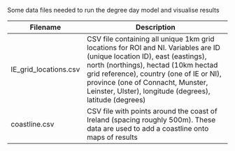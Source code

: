 Some data files needed to run the degree day model and visualise results

Filename | Description
----------| ----------------
IE_grid_locations.csv | CSV file containing all unique 1km grid locations for ROI and NI.  Variables are ID (unique location ID), east (eastings), north (northings), hectad (10km hectad grid reference), country (one of  IE or NI), province (one of Connacht, Munster, Leinster, Ulster), longitude (degrees), latitude (degrees)  
coastline.csv | CSV file with points around the coast of Ireland (spacing roughly 500m). These data are used to add a coastline onto maps of results
